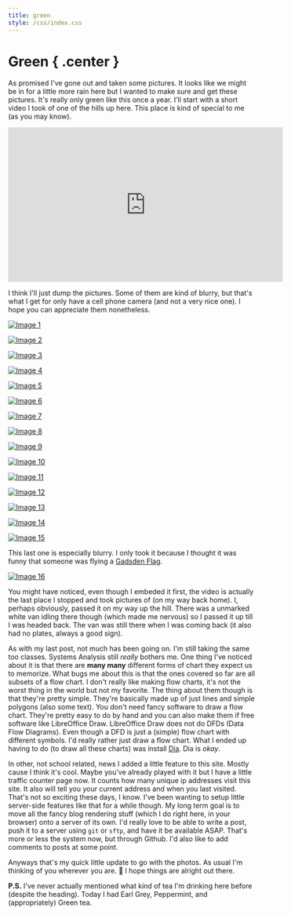 ```yaml
---
title: green
style: /css/index.css
---
```


# Green { .center }

As promised I've gone out and taken some pictures. It looks like we might be in for a little more rain here but I wanted to make sure and get these pictures. It's really only green like this once a year. I'll start with a short video I took of one of the hills up here. This place is kind of special to me (as you may know).

<div class="center">
<iframe class="frame" width="560" height="315" src="https://www.youtube.com/embed/xCAhOImaeUo" frameborder="0" allow="autoplay; encrypted-media" allowfullscreen></iframe>
</div>

I think I'll just dump the pictures. Some of them are kind of blurry, but that's what I get for only have a cell phone camera (and not a very nice one). I hope you can appreciate them nonetheless.

<p class="center"><a href="https://pi.megate.ch:25443/blog/img/green/1.jpg"><img class="frame" src="https://pi.megate.ch:25443/blog/img/green/1_small.jpg" alt="Image 1" title="Image 1" /></a></p>

<p class="center"><a href="https://pi.megate.ch:25443/blog/img/green/2.jpg"><img class="frame" src="https://pi.megate.ch:25443/blog/img/green/2_small.jpg" alt="Image 2" title="Image 2" /></a></p>

<p class="center"><a href="https://pi.megate.ch:25443/blog/img/green/3.jpg"><img class="frame" src="https://pi.megate.ch:25443/blog/img/green/3_small.jpg" alt="Image 3" title="Image 3" /></a></p>

<p class="center"><a href="https://pi.megate.ch:25443/blog/img/green/4.jpg"><img class="frame" src="https://pi.megate.ch:25443/blog/img/green/4_small.jpg" alt="Image 4" title="Image 4" /></a></p>

<p class="center"><a href="https://pi.megate.ch:25443/blog/img/green/5.jpg"><img class="frame" src="https://pi.megate.ch:25443/blog/img/green/5_small.jpg" alt="Image 5" title="Image 5" /></a></p>

<p class="center"><a href="https://pi.megate.ch:25443/blog/img/green/6.jpg"><img class="frame" src="https://pi.megate.ch:25443/blog/img/green/6_small.jpg" alt="Image 6" title="Image 6" /></a></p>

<p class="center"><a href="https://pi.megate.ch:25443/blog/img/green/7.jpg"><img class="frame" src="https://pi.megate.ch:25443/blog/img/green/7_small.jpg" alt="Image 7" title="Image 7" /></a></p>

<p class="center"><a href="https://pi.megate.ch:25443/blog/img/green/8.jpg"><img class="frame" src="https://pi.megate.ch:25443/blog/img/green/8_small.jpg" alt="Image 8" title="Image 8" /></a></p>

<p class="center"><a href="https://pi.megate.ch:25443/blog/img/green/9.jpg"><img class="frame" src="https://pi.megate.ch:25443/blog/img/green/9_small.jpg" alt="Image 9" title="Image 9" /></a></p>

<p class="center"><a href="https://pi.megate.ch:25443/blog/img/green/10.jpg"><img class="frame" src="https://pi.megate.ch:25443/blog/img/green/10_small.jpg" alt="Image 10" title="Image 10" /></a></p>

<p class="center"><a href="https://pi.megate.ch:25443/blog/img/green/11.jpg"><img class="frame" src="https://pi.megate.ch:25443/blog/img/green/11_small.jpg" alt="Image 11" title="Image 11" /></a></p>

<p class="center"><a href="https://pi.megate.ch:25443/blog/img/green/12.jpg"><img class="frame" src="https://pi.megate.ch:25443/blog/img/green/12_small.jpg" alt="Image 12" title="Image 12" /></a></p>

<p class="center"><a href="https://pi.megate.ch:25443/blog/img/green/13.jpg"><img class="frame" src="https://pi.megate.ch:25443/blog/img/green/13_small.jpg" alt="Image 13" title="Image 13" /></a></p>

<p class="center"><a href="https://pi.megate.ch:25443/blog/img/green/14.jpg"><img class="frame" src="https://pi.megate.ch:25443/blog/img/green/14_small.jpg" alt="Image 14" title="Image 14" /></a></p>

<p class="center"><a href="https://pi.megate.ch:25443/blog/img/green/15.jpg"><img class="frame" src="https://pi.megate.ch:25443/blog/img/green/15_small.jpg" alt="Image 15" title="Image 15" /></a></p>

This last one is especially blurry. I only took it because I thought it was funny that someone was flying a [Gadsden Flag](https://en.wikipedia.org/wiki/Gadsden_flag).

<p class="center"><a href="https://pi.megate.ch:25443/blog/img/green/16.jpg"><img class="frame" src="https://pi.megate.ch:25443/blog/img/green/16_small.jpg" alt="Image 16" title="Image 16" /></a></p>

You might have noticed, even though I embeded it first, the video is actually the last place I stopped and took pictures of (on my way back home). I, perhaps obviously, passed it on my way up the hill. There was a unmarked white van idling there though (which made me nervous) so I passed it up till I was headed back. The van was still there when I was coming back (it also had no plates, always a good sign).

As with my last post, not much has been going on. I'm still taking the same too classes. Systems Analysis still *really* bothers me. One thing I've noticed about it is that there are **many many** different forms of chart they expect us to memorize. What bugs me about this is that the ones covered so far are all subsets of a flow chart. I don't really like making flow charts, it's not the worst thing in the world but not my favorite. The thing about them though is that they're pretty simple. They're basically made up of just lines and simple polygons (also some text). You don't need fancy software to draw a flow chart. They're pretty easy to do by hand and you can also make them if free software like LibreOffice Draw. LibreOffice Draw does not do DFDs (Data Flow Diagrams). Even though a DFD is just a (simple) flow chart with different symbols. I'd really rather just draw a flow chart. What I ended up having to do (to draw all these charts) was install [Dia](https://wiki.gnome.org/Apps/Dia). Dia is *okay*.

In other, not school related, news I added a little feature to this site. Mostly cause I think it's cool. Maybe you've already played with it but I have a little traffic counter page now. It counts how many unique ip addresses visit this site. It also will tell you your current address and when you last visited. That's not so exciting these days, I know. I've been wanting to setup little server-side features like that for a while though. My long term goal is to move all the fancy blog rendering stuff (which I do right here, in your browser) onto a server of its own. I'd really love to be able to write a post, push it to a server using `git` or `sftp`, and have it be available ASAP. That's more or less the system now, but through Github. I'd also like to add comments to posts at some point.

Anyways that's my quick little update to go with the photos. As usual I'm thinking of you wherever you are. 🙇‍ I hope things are alright out there.

**P.S.** I've never actually mentioned what kind of tea I'm drinking here before (despite the heading). Today I had Earl Grey, Peppermint, and (appropriately) Green tea.